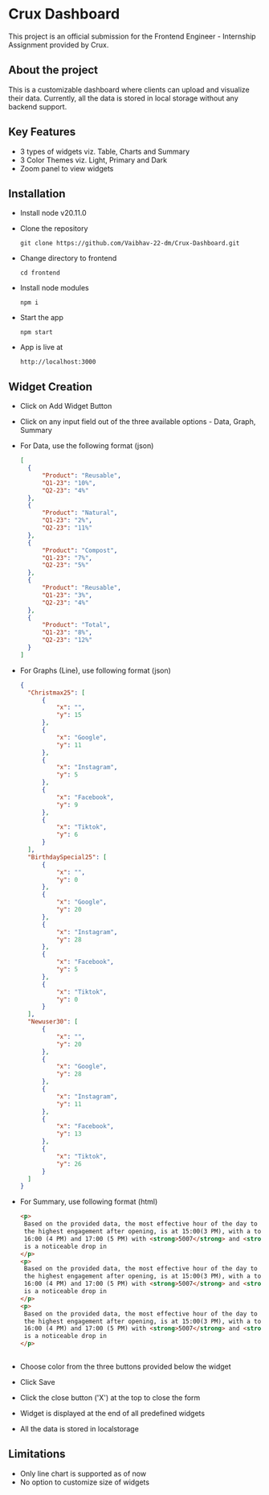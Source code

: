 # Crux Dashboard

This project is an official submission for the Frontend Engineer - Internship Assignment provided by Crux. 

## About the project

This is a customizable dashboard where clients can upload and visualize their data. Currently, all the data is stored in local storage without any backend support. 

## Key Features

- 3 types of widgets viz. Table, Charts and Summary
- 3 Color Themes viz. Light, Primary and Dark
- Zoom panel to view widgets 

## Installation

- Install node v20.11.0

- Clone the repository

  ```
  git clone https://github.com/Vaibhav-22-dm/Crux-Dashboard.git
  ```

- Change directory to frontend
  
  ```
  cd frontend
  ```

- Install node modules

  ```
  npm i
  ```

- Start the app

  ```
  npm start
  ```

- App is live at 

  ```
  http://localhost:3000
  ```

## Widget Creation

- Click on Add Widget Button

- Click on any input field out of the three available options - Data, Graph, Summary

- For Data, use the following format (json)
  
  ```json
  [
    {
        "Product": "Reusable",
        "Q1-23": "10%",
        "Q2-23": "4%"
    },
    {
        "Product": "Natural",
        "Q1-23": "2%",
        "Q2-23": "11%"
    },
    {
        "Product": "Compost",
        "Q1-23": "7%",
        "Q2-23": "5%"
    },
    {
        "Product": "Reusable",
        "Q1-23": "3%",
        "Q2-23": "4%"
    },
    {
        "Product": "Total",
        "Q1-23": "8%",
        "Q2-23": "12%"
    }
  ]
  ```

- For Graphs (Line), use following format (json)

  ```json
  {
    "Christmax25": [
        {
            "x": "",
            "y": 15
        },
        {
            "x": "Google",
            "y": 11
        },
        {
            "x": "Instagram",
            "y": 5
        },
        {
            "x": "Facebook",
            "y": 9
        },
        {
            "x": "Tiktok",
            "y": 6
        }
    ],
    "BirthdaySpecial25": [
        {
            "x": "",
            "y": 0
        },
        {
            "x": "Google",
            "y": 20
        },
        {
            "x": "Instagram",
            "y": 28
        },
        {
            "x": "Facebook",
            "y": 5
        },
        {
            "x": "Tiktok",
            "y": 0
        }
    ],
    "Newuser30": [
        {
            "x": "",
            "y": 20
        },
        {
            "x": "Google",
            "y": 28
        },
        {
            "x": "Instagram",
            "y": 11
        },
        {
            "x": "Facebook",
            "y": 13
        },
        {
            "x": "Tiktok",
            "y": 26
        }
    ]
  }
  ```

- For Summary, use following format (html)

   ```html
   <p>
    Based on the provided data, the most effective hour of the day to send an email across all stores for all time, with
    the highest engagement after opening, is at 15:00(3 PM), with a total of 5041 emails opened. The next best hours are
    16:00 (4 PM) and 17:00 (5 PM) with <strong>5007</strong> and <strong>4785</strong> emails opened respectively. There
    is a noticeable drop in
  </p>
  <p>
    Based on the provided data, the most effective hour of the day to send an email across all stores for all time, with
    the highest engagement after opening, is at 15:00(3 PM), with a total of 5041 emails opened. The next best hours are
    16:00 (4 PM) and 17:00 (5 PM) with <strong>5007</strong> and <strong>4785</strong> emails opened respectively. There
    is a noticeable drop in
  </p>
  <p>
    Based on the provided data, the most effective hour of the day to send an email across all stores for all time, with
    the highest engagement after opening, is at 15:00(3 PM), with a total of 5041 emails opened. The next best hours are
    16:00 (4 PM) and 17:00 (5 PM) with <strong>5007</strong> and <strong>4785</strong> emails opened respectively. There
    is a noticeable drop in
  </p>
        
  ```

- Choose color from the three buttons provided below the widget

- Click Save

- Click the close button ('X') at the top to close the form

- Widget is displayed at the end of all predefined widgets

- All the data is stored in localstorage

## Limitations

- Only line chart is supported as of now
- No option to customize size of widgets 